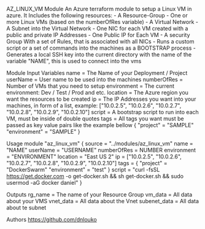 AZ_LINUX_VM Module
An Azure terraform module to setup a Linux VM in azure.
    It Includes the following resources:
      -  A Resource-Group
      -  One or more Linux VMs (based on the numberOfRes variable)
      -  A Virtual Network
      -  A Subnet into the Virtual Network
      -  One NIC for each VM created with a public and private IP Addresses
      -  One Public IP for Each VM
      -  A security Group With a set of Rules, that is associated with all NICs
      -  Runs a custom script or a set of commands into the machines as a BOOTSTRAP process
      - Generates a local SSH key into the current directory with the name of the variable "NAME", this is used to connect into the vms

Module Input Variables
    name        = The Name of your Deployment / Project
    userName    = User name to be used into the machines
    numberOfRes = Number of VMs that you need to setup
    environment = The current environment: Dev / Test / Prod and etc.
    location    = The Azure region you want the resources to be created
    ip          = The IP Addresses you want into your machines, in form of a list, example: ["10.0.2.5", "10.0.2.6", "10.0.2.7", "10.0.2.8", "10.0.2.9", "10.0.2.10"]
    script      = A bootstrap script to run into each VM, must be inside of double quotes
    tags        = All tags you want must be passed as key value pairs like the example bellow
    {
      "project"     = "SAMPLE"
      "environment" = "SAMPLE"
    }

Usage
    module "az_linux_vm" {
        source      = "../modules/az_linux_vm"
        name        = "NAME"
        userName    = "USERNAME"
        numberOfRes = NUMBER
        environment = "ENVIRONMENT"
        location    = "East US 2"
        ip          = ["10.0.2.5", "10.0.2.6", "10.0.2.7", "10.0.2.8", "10.0.2.9", "10.0.2.10"]
        tags        = {
                        "project"     = "DockerSwarm"
                        "environment" = "test"
        }
        script      = "curl -fsSL https://get.docker.com -o get-docker.sh && sh get-docker.sh && sudo usermod -aG docker daniel"
    }

Outputs
    rg_name      = The name of your Resource Group
    vm_data      = All data about your VMS
    vnet_data    = All data about the Vnet
    subenet_data = All data about te subnet

Authors
    https://github.com/dnlouko